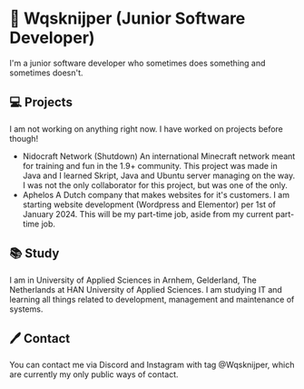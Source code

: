 # **👋 Wqsknijper** (Junior Software Developer)
I'm a junior software developer who sometimes does something and sometimes doesn't.
## 💻 Projects
I am not working on anything right now. I have worked on projects before though!

 - Nidocraft Network (Shutdown)
 An international Minecraft network meant for training and fun in the 1.9+ community.
 This project was made in Java and I learned Skript, Java and Ubuntu server managing on the way.
 I was not the only collaborator for this project, but was one of the only.
- Aphelos
A Dutch company that makes websites for it's customers.
I am starting website development (Wordpress and Elementor) per 1st of January 2024.
This will be my part-time job, aside from my current part-time job.

## 📚 Study
I am in University of Applied Sciences in Arnhem, Gelderland, The Netherlands at HAN University of Applied Sciences. I am studying IT and learning all things related to development, management and maintenance of systems.
## 🖊️ Contact
You can contact me via Discord and Instagram with tag @Wqsknijper, which are currently my only public ways of contact.
